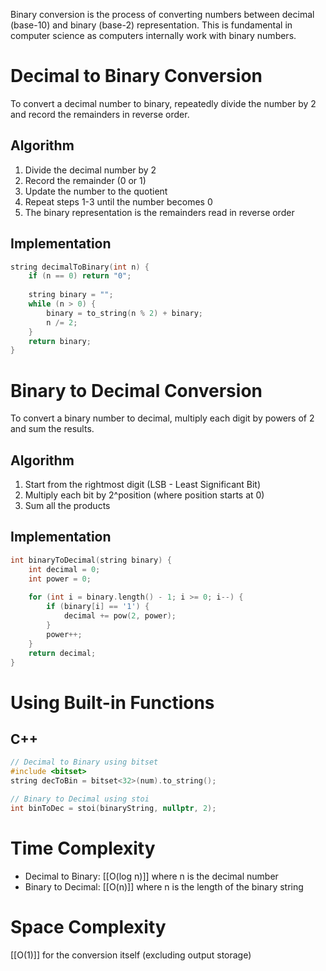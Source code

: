 Binary conversion is the process of converting numbers between decimal (base-10) and binary (base-2) representation. This is fundamental in computer science as computers internally work with binary numbers.

# Decimal to Binary Conversion

To convert a decimal number to binary, repeatedly divide the number by 2 and record the remainders in reverse order.

## Algorithm

1. Divide the decimal number by 2
2. Record the remainder (0 or 1)
3. Update the number to the quotient
4. Repeat steps 1-3 until the number becomes 0
5. The binary representation is the remainders read in reverse order

## Implementation

```cpp
string decimalToBinary(int n) {
    if (n == 0) return "0";
    
    string binary = "";
    while (n > 0) {
        binary = to_string(n % 2) + binary;
        n /= 2;
    }
    return binary;
}
```

# Binary to Decimal Conversion

To convert a binary number to decimal, multiply each digit by powers of 2 and sum the results.

## Algorithm

1. Start from the rightmost digit (LSB - Least Significant Bit)
2. Multiply each bit by 2^position (where position starts at 0)
3. Sum all the products

## Implementation

```cpp
int binaryToDecimal(string binary) {
    int decimal = 0;
    int power = 0;
    
    for (int i = binary.length() - 1; i >= 0; i--) {
        if (binary[i] == '1') {
            decimal += pow(2, power);
        }
        power++;
    }
    return decimal;
}
```

# Using Built-in Functions

## C++

```cpp
// Decimal to Binary using bitset
#include <bitset>
string decToBin = bitset<32>(num).to_string();

// Binary to Decimal using stoi
int binToDec = stoi(binaryString, nullptr, 2);
```

# Time Complexity

- Decimal to Binary: [[O(log n)]] where n is the decimal number
- Binary to Decimal: [[O(n)]] where n is the length of the binary string

# Space Complexity

[[O(1)]] for the conversion itself (excluding output storage)
